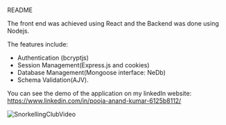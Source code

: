 README

The front end was achieved using React and the Backend was done using Nodejs.

The features include:
- Authentication (bcryptjs)
- Session Management(Express.js and cookies)
- Database Management(Mongoose interface: NeDb)
- Schema Validation(AJV).

You can see the demo of the application on my linkedIn website:
https://www.linkedin.com/in/pooja-anand-kumar-6125b8112/

![SnorkellingClubVideo](https://user-images.githubusercontent.com/49919979/95931068-06239380-0d7d-11eb-9a48-654e694c0086.gif)

